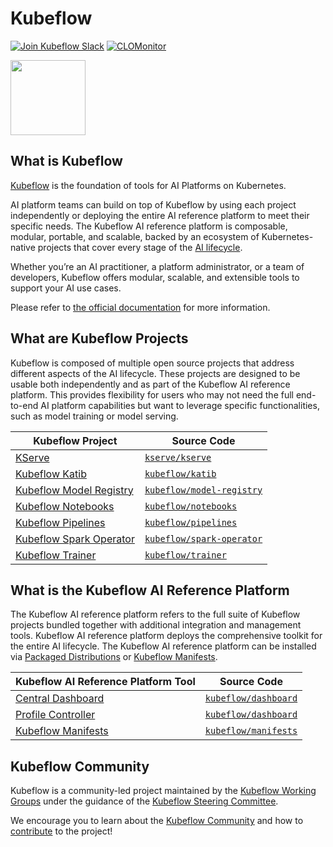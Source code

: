 # Kubeflow

[![Join Kubeflow Slack](https://img.shields.io/badge/slack-join_chat-white.svg?logo=slack&style=social)](https://www.kubeflow.org/docs/about/community/#kubeflow-slack-channels)
[![CLOMonitor](https://img.shields.io/endpoint?url=https://clomonitor.io/api/projects/cncf/kubeflow/badge)](https://clomonitor.io/projects/cncf/kubeflow)

<img src="./logo/stacked.svg" width="120">

## What is Kubeflow

[Kubeflow](https://www.kubeflow.org/) is the foundation of tools for AI Platforms on Kubernetes.

AI platform teams can build on top of Kubeflow by using each project independently or deploying the
entire AI reference platform to meet their specific needs. The Kubeflow AI reference platform is
composable, modular, portable, and scalable, backed by an ecosystem of Kubernetes-native
projects that cover every stage of the [AI lifecycle](https://www.kubeflow.org/docs/started/architecture/#kubeflow-projects-in-the-ai-lifecycle).

Whether you’re an AI practitioner, a platform administrator, or a team of developers, Kubeflow
offers modular, scalable, and extensible tools to support your AI use cases.

Please refer to [the official documentation](https://www.kubeflow.org/docs/) for more information.

## What are Kubeflow Projects

Kubeflow is composed of multiple open source projects that address different aspects
of the AI lifecycle. These projects are designed to be usable both independently and as part of the
Kubeflow AI reference platform. This provides flexibility for users who may not need the full
end-to-end AI platform capabilities but want to leverage specific functionalities, such as model
training or model serving.

| Kubeflow Project                                                                    | Source Code                                                             |
| ----------------------------------------------------------------------------------- | ----------------------------------------------------------------------- |
| [KServe](https://www.kubeflow.org/docs/external-add-ons/kserve/)                    | [`kserve/kserve`](https://github.com/kserve/kserve)                     |
| [Kubeflow Katib](https://www.kubeflow.org/docs/components/katib/)                   | [`kubeflow/katib`](https://github.com/kubeflow/katib)                   |
| [Kubeflow Model Registry](https://www.kubeflow.org/docs/components/model-registry/) | [`kubeflow/model-registry`](https://github.com/kubeflow/model-registry) |
| [Kubeflow Notebooks](https://www.kubeflow.org/docs/components/notebooks/)           | [`kubeflow/notebooks`](https://github.com/kubeflow/notebooks)           |
| [Kubeflow Pipelines](https://www.kubeflow.org/docs/components/pipelines/)           | [`kubeflow/pipelines`](https://github.com/kubeflow/pipelines)           |
| [Kubeflow Spark Operator](https://www.kubeflow.org/docs/components/spark-operator/) | [`kubeflow/spark-operator`](https://github.com/kubeflow/spark-operator) |
| [Kubeflow Trainer](https://www.kubeflow.org/docs/components/trainer/)               | [`kubeflow/trainer`](https://github.com/kubeflow/trainer)               |

## What is the Kubeflow AI Reference Platform

The Kubeflow AI reference platform refers to the full suite of Kubeflow projects bundled together
with additional integration and management tools. Kubeflow AI reference platform deploys the
comprehensive toolkit for the entire AI lifecycle. The Kubeflow AI reference platform can be
installed via [Packaged Distributions](https://www.kubeflow.org/docs/started/installing-kubeflow/#packaged-distributions)
or [Kubeflow Manifests](https://www.kubeflow.org/docs/started/installing-kubeflow/#kubeflow-manifests).

| Kubeflow AI Reference Platform Tool                                                                 | Source Code                                                   |
| --------------------------------------------------------------------------------------------------- | ------------------------------------------------------------- |
| [Central Dashboard](https://www.kubeflow.org/docs/components/central-dash/)                         | [`kubeflow/dashboard`](https://github.com/kubeflow/dashboard) |
| [Profile Controller](https://www.kubeflow.org/docs/components/central-dash/profiles/)               | [`kubeflow/dashboard`](https://github.com/kubeflow/dashboard) |
| [Kubeflow Manifests](https://www.kubeflow.org/docs/started/installing-kubeflow/#kubeflow-manifests) | [`kubeflow/manifests`](https://github.com/kubeflow/manifests) |

## Kubeflow Community

Kubeflow is a community-led project maintained by the
[Kubeflow Working Groups](https://www.kubeflow.org/docs/about/governance/#4-working-groups)
under the guidance of the [Kubeflow Steering Committee](https://www.kubeflow.org/docs/about/governance/#2-kubeflow-steering-committee-ksc).

We encourage you to learn about the [Kubeflow Community](https://www.kubeflow.org/docs/about/community/)
and how to [contribute](https://www.kubeflow.org/docs/about/contributing/) to the project!
